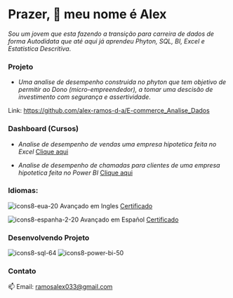 # Prazer, 👋 meu nome é Alex

*Sou um jovem que esta fazendo a transição para carreira de dados de forma Autodidata que até aqui já aprendeu 
Phyton, SQL, BI, Excel e Estatistica Descritiva*.

### Projeto
* *Uma analise de desempenho construida no phyton que tem objetivo de permitir ao Dono (micro-empreendedor),
a tomar uma descisão de investimento com segurança e assertividade*.

Link: https://github.com/alex-ramos-d-a/E-commerce_Analise_Dados

### Dashboard (Cursos)
* *Analise de desempenho de vendas uma empresa hipotetica feita no Excel* [Clique aqui](https://drive.google.com/file/d/16_QM0CgWQRmNwYij-UP_qLQFN-wF--M5/view?usp=sharing)

* *Analise de desempenho de chamadas para clientes de uma empresa hipotetica feita no Power BI* [Clique aqui](https://drive.google.com/file/d/17RLdDqjsJ0BM0alseqBLNbUNVL7pnu2L/view?usp=sharing)
### Idiomas:

![icons8-eua-20](https://user-images.githubusercontent.com/115717016/232852782-09085f5d-f6e2-46c2-ad23-b856298dd450.png)
Avançado em Ingles  [Certificado](https://drive.google.com/file/d/197P04wtePTgguAEkeXB__W5whi6or9Ko/view?usp=share_link)

![icons8-espanha-2-20](https://user-images.githubusercontent.com/115717016/232852983-23f08b57-9633-4bde-9786-333667bb8854.png)
Avançado em Español  [Certificado](https://drive.google.com/file/d/1KRxI7A5JlrzRdkBRotGuyhfN10ctxRQm/view?usp=share_link)

### Desenvolvendo Projeto
![icons8-sql-64](https://user-images.githubusercontent.com/115717016/232849429-c5494301-fca6-4cc0-8092-d0cba1964b2f.png)
![icons8-power-bi-50](https://user-images.githubusercontent.com/115717016/232850160-cd557d2f-537b-4229-9883-e031e8a23985.png)

### Contato
📫 Email: ramosalex033@gmail.com
